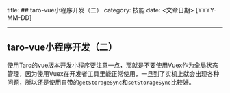 
title: ## taro-vue小程序开发（二）
category: 技能
date: <文章日期> [YYYY-MM-DD]

---


<!--more-->

## taro-vue小程序开发（二）
使用Taro的vue版本开发小程序要注意一点，那就是不要使用Vuex作为全局状态管理，因为使用Vuex在开发者工具里能正常使用，一旦到了实机上就会出现各种问题，所以还是使用自带的`getStorageSync`和`setStorageSync`比较好。
